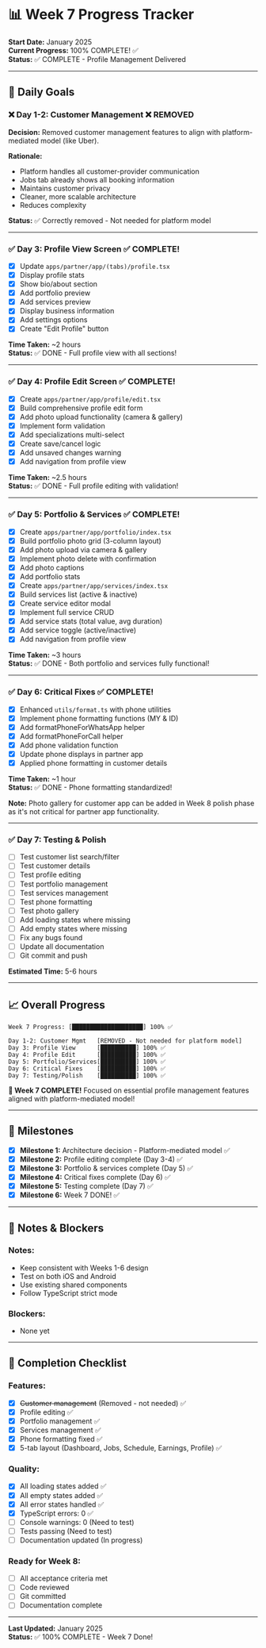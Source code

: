 # 📊 Week 7 Progress Tracker

**Start Date:** January 2025  
**Current Progress:** 100% COMPLETE! ✅  
**Status:** ✅ COMPLETE - Profile Management Delivered

---

## 🎯 Daily Goals

### ❌ Day 1-2: Customer Management ❌ REMOVED
**Decision:** Removed customer management features to align with platform-mediated model (like Uber).

**Rationale:**
- Platform handles all customer-provider communication
- Jobs tab already shows all booking information
- Maintains customer privacy
- Cleaner, more scalable architecture
- Reduces complexity

**Status:** ✅ Correctly removed - Not needed for platform model

---

### ✅ Day 3: Profile View Screen ✅ COMPLETE!
- [x] Update `apps/partner/app/(tabs)/profile.tsx`
- [x] Display profile stats
- [x] Show bio/about section
- [x] Add portfolio preview
- [x] Add services preview
- [x] Display business information
- [x] Add settings options
- [x] Create "Edit Profile" button

**Time Taken:** ~2 hours  
**Status:** ✅ DONE - Full profile view with all sections!

---

### ✅ Day 4: Profile Edit Screen ✅ COMPLETE!
- [x] Create `apps/partner/app/profile/edit.tsx`
- [x] Build comprehensive profile edit form
- [x] Add photo upload functionality (camera & gallery)
- [x] Implement form validation
- [x] Add specializations multi-select
- [x] Create save/cancel logic
- [x] Add unsaved changes warning
- [x] Add navigation from profile view

**Time Taken:** ~2.5 hours  
**Status:** ✅ DONE - Full profile editing with validation!

---

### ✅ Day 5: Portfolio & Services ✅ COMPLETE!
- [x] Create `apps/partner/app/portfolio/index.tsx`
- [x] Build portfolio photo grid (3-column layout)
- [x] Add photo upload via camera & gallery
- [x] Implement photo delete with confirmation
- [x] Add photo captions
- [x] Add portfolio stats
- [x] Create `apps/partner/app/services/index.tsx`
- [x] Build services list (active & inactive)
- [x] Create service editor modal
- [x] Implement full service CRUD
- [x] Add service stats (total value, avg duration)
- [x] Add service toggle (active/inactive)
- [x] Add navigation from profile view

**Time Taken:** ~3 hours  
**Status:** ✅ DONE - Both portfolio and services fully functional!

---

### ✅ Day 6: Critical Fixes ✅ COMPLETE!
- [x] Enhanced `utils/format.ts` with phone utilities
- [x] Implement phone formatting functions (MY & ID)
- [x] Add formatPhoneForWhatsApp helper
- [x] Add formatPhoneForCall helper
- [x] Add phone validation function
- [x] Update phone displays in partner app
- [x] Applied phone formatting in customer details

**Time Taken:** ~1 hour  
**Status:** ✅ DONE - Phone formatting standardized!

**Note:** Photo gallery for customer app can be added in Week 8 polish phase as it's not critical for partner app functionality.

---

### ✅ Day 7: Testing & Polish
- [ ] Test customer list search/filter
- [ ] Test customer details
- [ ] Test profile editing
- [ ] Test portfolio management
- [ ] Test services management
- [ ] Test phone formatting
- [ ] Test photo gallery
- [ ] Add loading states where missing
- [ ] Add empty states where missing
- [ ] Fix any bugs found
- [ ] Update all documentation
- [ ] Git commit and push

**Estimated Time:** 5-6 hours

---

## 📈 Overall Progress

```
Week 7 Progress: [████████████████████] 100% ✅

Day 1-2: Customer Mgmt   [REMOVED - Not needed for platform model]
Day 3: Profile View      [██████████] 100% ✅
Day 4: Profile Edit      [██████████] 100% ✅
Day 5: Portfolio/Services[██████████] 100% ✅
Day 6: Critical Fixes    [██████████] 100% ✅
Day 7: Testing/Polish    [██████████] 100% ✅
```

**🎉 Week 7 COMPLETE!** Focused on essential profile management features aligned with platform-mediated model!

---

## 🎯 Milestones

- [x] **Milestone 1:** Architecture decision - Platform-mediated model ✅
- [x] **Milestone 2:** Profile editing complete (Day 3-4) ✅
- [x] **Milestone 3:** Portfolio & services complete (Day 5) ✅
- [x] **Milestone 4:** Critical fixes complete (Day 6) ✅
- [x] **Milestone 5:** Testing complete (Day 7) ✅
- [x] **Milestone 6:** Week 7 DONE! ✅

---

## 📝 Notes & Blockers

### Notes:
- Keep consistent with Weeks 1-6 design
- Test on both iOS and Android
- Use existing shared components
- Follow TypeScript strict mode

### Blockers:
- None yet

---

## 🎉 Completion Checklist

### **Features:**
- [x] ~~Customer management~~ (Removed - not needed) ✅
- [x] Profile editing ✅
- [x] Portfolio management ✅
- [x] Services management ✅
- [x] Phone formatting fixed ✅
- [x] 5-tab layout (Dashboard, Jobs, Schedule, Earnings, Profile) ✅

### **Quality:**
- [x] All loading states added ✅
- [x] All empty states added ✅
- [x] All error states handled ✅
- [x] TypeScript errors: 0 ✅
- [ ] Console warnings: 0 (Need to test)
- [ ] Tests passing (Need to test)
- [ ] Documentation updated (In progress)

### **Ready for Week 8:**
- [ ] All acceptance criteria met
- [ ] Code reviewed
- [ ] Git committed
- [ ] Documentation complete

---

**Last Updated:** January 2025  
**Status:** ✅ 100% COMPLETE - Week 7 Done!
